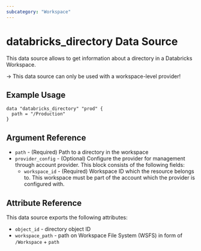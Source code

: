 ```yaml
---
subcategory: "Workspace"
---
```

# databricks_directory Data Source

This data source allows to get information about a directory in a Databricks Workspace.

-> This data source can only be used with a workspace-level provider!

## Example Usage

```hcl
data "databricks_directory" "prod" {
  path = "/Production"
}
```

## Argument Reference

* `path` - (Required) Path to a directory in the workspace
* `provider_config` - (Optional) Configure the provider for management through account provider. This block consists of the following fields:
  * `workspace_id` - (Required) Workspace ID which the resource belongs to. This workspace must be part of the account which the provider is configured with.

## Attribute Reference

This data source exports the following attributes:

* `object_id` - directory object ID
* `workspace_path` - path on Workspace File System (WSFS) in form of `/Workspace` + `path`
